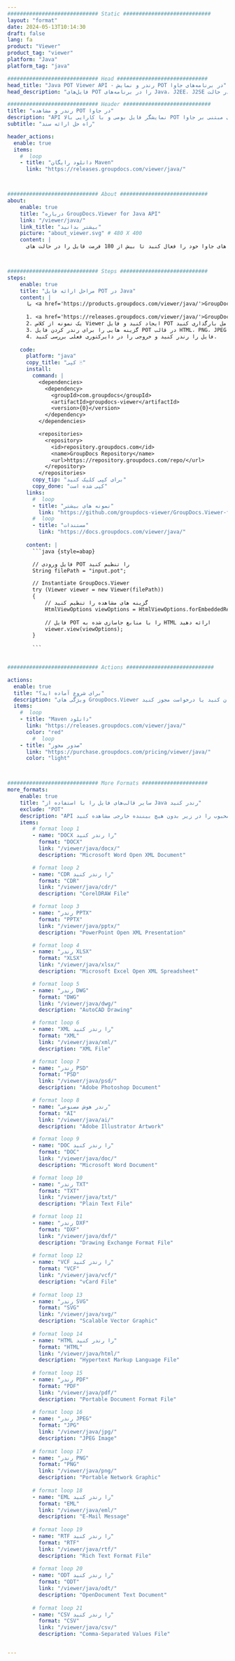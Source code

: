 ```yaml
---
############################# Static ############################
layout: "format"
date: 2024-05-13T10:14:30
draft: false
lang: fa
product: "Viewer"
product_tag: "viewer"
platform: "Java"
platform_tag: "java"

############################# Head #############################
head_title: "Java POT Viewer API - رندر و نمایش POT در برنامه‌های جاوا"
head_description: "فایل‌های POT را در برنامه‌های Java، J2EE، J2SE مشاهده کنید. از مشاهده بیش از 180 فرمت سند و فایل تصویر در حالت HTML، PDF یا تصویر با ویژگی های پیشرفته برای مدیریت گزینه های مشاهده اسناد پشتیبانی می کند."

############################# Header ############################
title: "رندر و مشاهده POT در جاوا" 
description: "API نمایشگر فایل بومی و با کارایی بالا POT برای برنامه‌های مبتنی بر جاوا، J2EE و J2SE، که از طیف گسترده‌ای از ویژگی‌های اضافی برای سفارشی‌سازی ظاهر قالب سند خروجی پشتیبانی می‌کند." 
subtitle: "راه حل ارائه سند" 

header_actions:
  enable: true
  items:
    #  loop
    - title: "دانلود رایگان Maven"
      link: "https://releases.groupdocs.com/viewer/java/"



############################# About ############################
about:
    enable: true
    title: "درباره GroupDocs.Viewer for Java API"
    link: "/viewer/java/"
    link_title: "بیشتر بدانید"
    picture: "about_viewer.svg" # 480 X 400
    content: |
      برنامه های جاوا خود را فعال کنید تا بیش از 180 فرمت فایل را در حالت های HTML، PDF یا تصویر با استفاده از GroupDocs.Viewer برای API های جاوا بدون نصب نرم افزار اضافی نمایش دهند. مانند مایکروسافت آفیس، آپاچی اوپن آفیس، Adobe Acrobat Reader و غیره. توسعه دهندگان به راحتی می توانند تمام تصاویر و انواع اسناد محبوب از جمله Microsoft Office، OpenDocument، HTML، PDF، Archive، Diagrams، Photoshop، AutoCAD و فرمت های زبان برنامه نویسی را در داخل برنامه های جاوا مشاهده کنند. رندر سریع و با کیفیت



############################# Steps ############################
steps:
    enable: true
    title: "مراحل ارائه فایل POT در Java" 
    content: |
      با <a href='https://products.groupdocs.com/viewer/java/'>GroupDocs.Viewer</a> می‌توانید POT را در چند مرحله به HTML، JPEG، PNG یا PDF تبدیل کنید.
      
      1. <a href='https://releases.groupdocs.com/viewer/java/'>GroupDocs.Viewer برای جاوا</a> را به عنوان وابستگی به پروژه خود اضافه کنید. 
      2. یک نمونه از کلاس Viewer ایجاد کنید و فایل POT را با مسیر کامل بارگذاری کنید.  
      3. گزینه هایی را برای رندر کردن فایل POT در قالب HTML، PNG، JPEG یا PDF تنظیم کنید. 
      4. فایل را رندر کنید و خروجی را در دایرکتوری فعلی بررسی کنید. 
   
    code:
      platform: "java"
      copy_title: "کپی 🀄"
      install:
        command: |
          <dependencies>
            <dependency>
              <groupId>com.groupdocs</groupId>
              <artifactId>groupdocs-viewer</artifactId>
              <version>{0}</version>
            </dependency>
          </dependencies>

          <repositories>
            <repository>
              <id>repository.groupdocs.com</id>
              <name>GroupDocs Repository</name>
              <url>https://repository.groupdocs.com/repo/</url>
            </repository>
          </repositories>
        copy_tip: "برای کپی کلیک کنید"
        copy_done: "کپی شده است"
      links:
        #  loop
        - title: "نمونه های بیشتر"
          link: "https://github.com/groupdocs-viewer/GroupDocs.Viewer-for-Java"
        #  loop
        - title: "مستندات"
          link: "https://docs.groupdocs.com/viewer/java/"
          
      content: |
        ```java {style=abap}

        // فایل ورودی POT را تنظیم کنید
        String filePath = "input.pot";

        // Instantiate GroupDocs.Viewer
        try (Viewer viewer = new Viewer(filePath))
        {
            // گزینه های مشاهده را تنظیم کنید
            HtmlViewOptions viewOptions = HtmlViewOptions.forEmbeddedResources();
                
            // فایل POT را با منابع جاسازی شده به HTML ارائه دهید
            viewer.view(viewOptions);
        }

        ```
            

############################# Actions ############################

actions:
  enable: true
  title: "برای شروع آماده اید؟"
  description: "ویژگی های GroupDocs.Viewer را به صورت رایگان امتحان کنید یا درخواست مجوز کنید"
  items:
    #  loop
    - title: "Maven دانلود"
      link: "https://releases.groupdocs.com/viewer/java/"
      color: "red"
        #  loop
    - title: "صدور مجوز"
      link: "https://purchase.groupdocs.com/pricing/viewer/java/"
      color: "light"



############################# More Formats #####################
more_formats:
    enable: true
    title: "سایر قالب‌های فایل را با استفاده از Java رندر کنید"
    exclude: "POT"
    description: "API نمایشگر اسناد و تصاویر چند فرمت برای جاوا. برخی از قالب‌های فایل محبوب را در زیر بدون هیچ بیننده خارجی مشاهده کنید."
    items: 
        # format loop 1
        - name: "DOCX را رندر کنید"
          format: "DOCX"
          link: "/viewer/java/docx/"
          description: "Microsoft Word Open XML Document" 

        # format loop 2
        - name: "CDR را رندر کنید" 
          format: "CDR"
          link: "/viewer/java/cdr/"
          description: "CorelDRAW File" 

        # format loop 3
        - name: "رندر PPTX"
          format: "PPTX"
          link: "/viewer/java/pptx/"
          description: "PowerPoint Open XML Presentation" 

        # format loop 4
        - name: "رندر XLSX"
          format: "XLSX"
          link: "/viewer/java/xlsx/"
          description: "Microsoft Excel Open XML Spreadsheet" 

        # format loop 5
        - name: "رندر DWG"
          format: "DWG"
          link: "/viewer/java/dwg/"
          description: "AutoCAD Drawing"

        # format loop 6
        - name: "XML را رندر کنید"
          format: "XML"
          link: "/viewer/java/xml/"
          description: "XML File"

        # format loop 7
        - name: "رندر PSD"
          format: "PSD"
          link: "/viewer/java/psd/"
          description: "Adobe Photoshop Document"

        # format loop 8
        - name: "رندر هوش مصنوعی"
          format: "AI"
          link: "/viewer/java/ai/"
          description: "Adobe Illustrator Artwork"

        # format loop 9
        - name: "DOC را رندر کنید"
          format: "DOC"
          link: "/viewer/java/doc/"
          description: "Microsoft Word Document" 

        # format loop 10
        - name: "رندر TXT" 
          format: "TXT"
          link: "/viewer/java/txt/"
          description: "Plain Text File" 

        # format loop 11
        - name: "رندر DXF" 
          format: "DXF"
          link: "/viewer/java/dxf/"
          description: "Drawing Exchange Format File"  
          
        # format loop 12
        - name: "VCF را رندر کنید"
          format: "VCF"
          link: "/viewer/java/vcf/"
          description: "vCard File"  
              
        # format loop 13
        - name: "رندر SVG"
          format: "SVG"
          link: "/viewer/java/svg/"
          description: "Scalable Vector Graphic" 
          
        # format loop 14
        - name: "HTML را رندر کنید"
          format: "HTML"
          link: "/viewer/java/html/"
          description: "Hypertext Markup Language File" 
          
        # format loop 15
        - name: "رندر PDF"
          format: "PDF"
          link: "/viewer/java/pdf/"
          description: "Portable Document Format File"
          
        # format loop 16
        - name: "رندر JPEG"
          format: "JPG"
          link: "/viewer/java/jpg/"
          description: "JPEG Image"
          
        # format loop 17
        - name: "رندر PNG"
          format: "PNG"
          link: "/viewer/java/png/"
          description: "Portable Network Graphic" 
          
        # format loop 18
        - name: "EML را رندر کنید"
          format: "EML"
          link: "/viewer/java/eml/"
          description: "E-Mail Message" 
          
        # format loop 19
        - name: "RTF را رندر کنید"
          format: "RTF"
          link: "/viewer/java/rtf/"
          description: "Rich Text Format File" 
          
        # format loop 20
        - name: "ODT را رندر کنید"
          format: "ODT"
          link: "/viewer/java/odt/"
          description: "OpenDocument Text Document" 
          
        # format loop 21
        - name: "CSV را رندر کنید"
          format: "CSV"
          link: "/viewer/java/csv/"
          description: "Comma-Separated Values File" 


---
```

